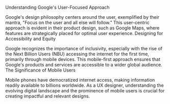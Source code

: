 Understanding Google's User-Focused Approach

Google's design philosophy centers around the user, exemplified by their mantra, "Focus on the user and all else will follow."
This user-centric approach is evident in their product design, such as Google Maps, where features are strategically placed for optimal user experience.
Designing for Accessibility and Equity

Google recognizes the importance of inclusivity, especially with the rise of the Next Billion Users (NBU) accessing the internet for the first time, primarily through mobile devices.
This mobile-first approach ensures that Google's products and services are accessible to a wider global audience.
The Significance of Mobile Users

Mobile phones have democratized internet access, making information readily available to billions worldwide.
As a UX designer, understanding the evolving digital landscape and the prominence of mobile users is crucial for creating impactful and relevant designs.